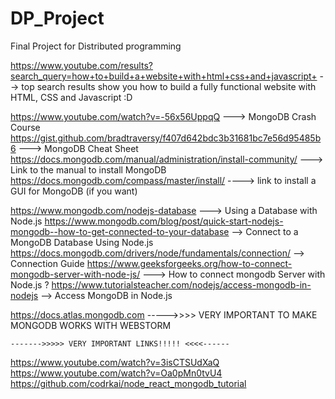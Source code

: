 # DP_Project
 Final Project for Distributed programming

https://www.youtube.com/results?search_query=how+to+build+a+website+with+html+css+and+javascript+
	--> top search results show you how to build a fully functional
	website with HTML, CSS and Javascript :D

https://www.youtube.com/watch?v=-56x56UppqQ ---> MongoDB Crash Course
	https://gist.github.com/bradtraversy/f407d642bdc3b31681bc7e56d95485b6  ---> MongoDB Cheat Sheet
	https://docs.mongodb.com/manual/administration/install-community/ ---> Link to the manual to install MongoDB
	https://docs.mongodb.com/compass/master/install/ ----> link to install a GUI for MongoDB (if you want)

https://www.mongodb.com/nodejs-database ---> Using a Database with Node.js
	https://www.mongodb.com/blog/post/quick-start-nodejs-mongodb--how-to-get-connected-to-your-database --> Connect to a MongoDB Database Using Node.js
	https://docs.mongodb.com/drivers/node/fundamentals/connection/ --> Connection Guide
	https://www.geeksforgeeks.org/how-to-connect-mongodb-server-with-node-js/ ---> How to connect mongodb Server with Node.js ?
	https://www.tutorialsteacher.com/nodejs/access-mongodb-in-nodejs --> Access MongoDB in Node.js
	
https://docs.atlas.mongodb.com    ----->>>> VERY IMPORTANT TO MAKE MONGODB WORKS WITH WEBSTORM
	
	------->>>>> VERY IMPORTANT LINKS!!!!! <<<<------
https://www.youtube.com/watch?v=3isCTSUdXaQ
https://www.youtube.com/watch?v=Oa0pMn0tvU4
https://github.com/codrkai/node_react_mongodb_tutorial
	
